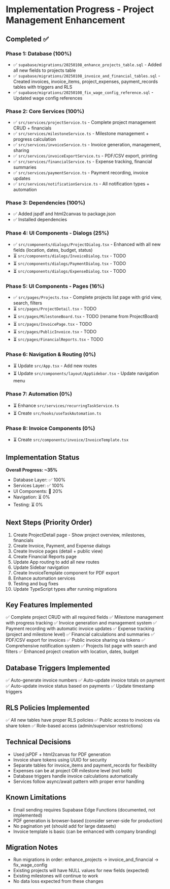 # Implementation Progress - Project Management Enhancement

## Completed ✅

### Phase 1: Database (100%)

- ✅ `supabase/migrations/20250108_enhance_projects_table.sql` - Added all new fields to projects table
- ✅ `supabase/migrations/20250108_invoice_and_financial_tables.sql` - Created invoices, invoice_items, project_expenses, payment_records tables with triggers and RLS
- ✅ `supabase/migrations/20250108_fix_wage_config_reference.sql` - Updated wage config references

### Phase 2: Core Services (100%)

- ✅ `src/services/projectService.ts` - Complete project management CRUD + financials
- ✅ `src/services/milestoneService.ts` - Milestone management + progress calculation
- ✅ `src/services/invoiceService.ts` - Invoice generation, management, sharing
- ✅ `src/services/invoiceExportService.ts` - PDF/CSV export, printing
- ✅ `src/services/financialService.ts` - Expense tracking, financial summaries
- ✅ `src/services/paymentService.ts` - Payment recording, invoice updates
- ✅ `src/services/notificationService.ts` - All notification types + automation

### Phase 3: Dependencies (100%)

- ✅ Added jspdf and html2canvas to package.json
- ✅ Installed dependencies

### Phase 4: UI Components - Dialogs (25%)

- ✅ `src/components/dialogs/ProjectDialog.tsx` - Enhanced with all new fields (location, dates, budget, status)
- ⏳ `src/components/dialogs/InvoiceDialog.tsx` - TODO
- ⏳ `src/components/dialogs/PaymentDialog.tsx` - TODO
- ⏳ `src/components/dialogs/ExpenseDialog.tsx` - TODO

### Phase 5: UI Components - Pages (16%)

- ✅ `src/pages/Projects.tsx` - Complete projects list page with grid view, search, filters
- ⏳ `src/pages/ProjectDetail.tsx` - TODO
- ⏳ `src/pages/MilestoneBoard.tsx` - TODO (rename from ProjectBoard)
- ⏳ `src/pages/InvoicePage.tsx` - TODO
- ⏳ `src/pages/PublicInvoice.tsx` - TODO
- ⏳ `src/pages/FinancialReports.tsx` - TODO

### Phase 6: Navigation & Routing (0%)

- ⏳ Update `src/App.tsx` - Add new routes
- ⏳ Update `src/components/layout/AppSidebar.tsx` - Update navigation menu

### Phase 7: Automation (0%)

- ⏳ Enhance `src/services/recurringTaskService.ts`
- ⏳ Create `src/hooks/useTaskAutomation.ts`

### Phase 8: Invoice Components (0%)

- ⏳ Create `src/components/invoice/InvoiceTemplate.tsx`

## Implementation Status

**Overall Progress: ~35%**

- Database Layer: ✅ 100%
- Services Layer: ✅ 100%
- UI Components: 🔄 20%
- Navigation: ⏳ 0%
- Testing: ⏳ 0%

## Next Steps (Priority Order)

1. Create ProjectDetail page - Show project overview, milestones, financials
2. Create Invoice, Payment, and Expense dialogs
3. Create Invoice pages (detail + public view)
4. Create Financial Reports page
5. Update App routing to add all new routes
6. Update Sidebar navigation
7. Create InvoiceTemplate component for PDF export
8. Enhance automation services
9. Testing and bug fixes
10. Update TypeScript types after running migrations

## Key Features Implemented

✅ Complete project CRUD with all required fields
✅ Milestone management with progress tracking
✅ Invoice generation and management system
✅ Payment recording with automatic invoice updates
✅ Expense tracking (project and milestone level)
✅ Financial calculations and summaries
✅ PDF/CSV export for invoices
✅ Public invoice sharing via tokens
✅ Comprehensive notification system
✅ Projects list page with search and filters
✅ Enhanced project creation with location, dates, budget

## Database Triggers Implemented

✅ Auto-generate invoice numbers
✅ Auto-update invoice totals on payment
✅ Auto-update invoice status based on payments
✅ Update timestamp triggers

## RLS Policies Implemented

✅ All new tables have proper RLS policies
✅ Public access to invoices via share token
✅ Role-based access (admin/supervisor restrictions)

## Technical Decisions

- Used jsPDF + html2canvas for PDF generation
- Invoice share tokens using UUID for security
- Separate tables for invoice_items and payment_records for flexibility
- Expenses can be at project OR milestone level (not both)
- Database triggers handle invoice calculations automatically
- Services follow async/await pattern with proper error handling

## Known Limitations

- Email sending requires Supabase Edge Functions (documented, not implemented)
- PDF generation is browser-based (consider server-side for production)
- No pagination yet (should add for large datasets)
- Invoice template is basic (can be enhanced with company branding)

## Migration Notes

- Run migrations in order: enhance_projects → invoice_and_financial → fix_wage_config
- Existing projects will have NULL values for new fields (expected)
- Existing milestones will continue to work
- No data loss expected from these changes


